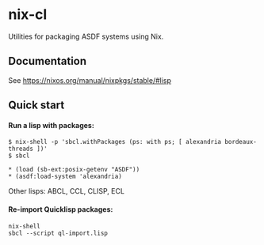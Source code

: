 # nix-cl

Utilities for packaging ASDF systems using Nix.

## Documentation

See https://nixos.org/manual/nixpkgs/stable/#lisp

## Quick start

#### Run a lisp with packages:

```
$ nix-shell -p 'sbcl.withPackages (ps: with ps; [ alexandria bordeaux-threads ])'
$ sbcl

* (load (sb-ext:posix-getenv "ASDF"))
* (asdf:load-system 'alexandria)
```

Other lisps: ABCL, CCL, CLISP, ECL

#### Re-import Quicklisp packages:

```
nix-shell
sbcl --script ql-import.lisp
```


